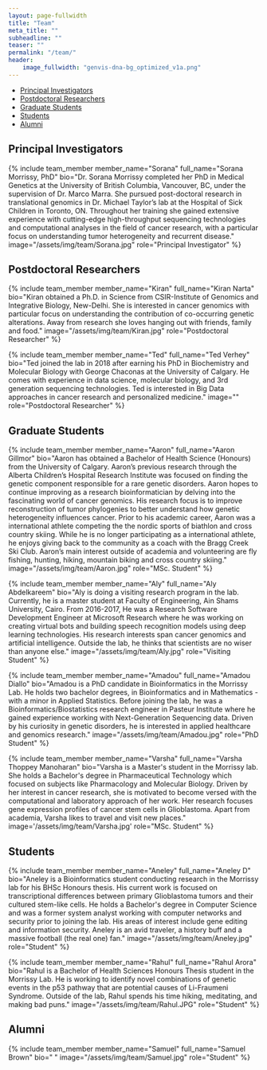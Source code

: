 ```yaml
---
layout: page-fullwidth
title: "Team"
meta_title: ""
subheadline: ""
teaser: ""
permalink: "/team/"
header:
    image_fullwidth: "genvis-dna-bg_optimized_v1a.png"
---
```


<div data-magellan-expedition="fixed">
  <ul class="sub-nav">
    <li data-magellan-arrival="Principal_Investigators"><a href="#Principal_Investigator">Principal Investigators</a></li>
    <li data-magellan-arrival="Postdoctoral_Researchers"><a href="#Postdoctoral_Researchers">Postdoctoral Researchers</a></li>
    <li data-magellan-arrival="Graduate_Students"><a href="#Graduate_Students">Graduate Students</a></li>
    <li data-magellan-arrival="Students"><a href="#Students">Students</a></li>
    <li data-magellan-arrival="Alumni"><a href="#Alumni">Alumni</a></li>

  </ul>
</div>

<h2 data-magellan-destination="Principal_Investigators">Principal Investigators</h2>
<a name="Principal_Investigators"></a>

{% include team_member member_name="Sorana" full_name="Sorana Morrissy, PhD" bio="Dr. Sorana Morrissy completed her PhD in Medical Genetics at the University of British Columbia, Vancouver, BC, under the supervision of Dr. Marco Marra.  She pursued post-doctoral research in translational genomics in Dr. Michael Taylor’s lab at the Hospital of Sick Children in Toronto, ON.  Throughout her training she gained extensive experience with cutting-edge high-throughput sequencing technologies and computational analyses in the field of cancer research, with a particular focus on understanding tumor heterogeneity and recurrent disease." image="/assets/img/team/Sorana.jpg" role="Principal Investigator" %}

<h2 data-magellan-destination="Postdoctoral_Researchers">Postdoctoral Researchers</h2>
<a name="Postdoctoral_Researchers"></a>

{% include team_member member_name="Kiran" full_name="Kiran Narta" bio="Kiran obtained a Ph.D. in Science from CSIR-Institute of Genomics and Integrative Biology, New-Delhi. She is interested in cancer genomics with particular focus on understanding the contribution of co-occurring genetic alterations. Away from research she loves hanging out with friends, family and food." image="/assets/img/team/Kiran.jpg" role="Postdoctoral Researcher" %}

{% include team_member member_name="Ted" full_name="Ted Verhey" bio="Ted joined the lab in 2018 after earning his PhD in Biochemistry and Molecular Biology with George Chaconas at the University of Calgary. He comes with experience in data science, molecular biology, and 3rd generation sequencing technologies. Ted is interested in Big Data approaches in cancer research and personalized medicine." image="" role="Postdoctoral Researcher" %}

<h2 data-magellan-destination="Graduate_Students">Graduate Students</h2>
<a name="Graduate_Students"></a>

{% include team_member member_name="Aaron" full_name="Aaron Gillmor" bio="Aaron has obtained a Bachelor of Health Science (Honours) from the University of Calgary. Aaron’s previous research through the Alberta Children’s Hospital Research Institute was focused on finding the genetic component responsible for a rare genetic disorders. Aaron hopes to continue improving as a research bioinformatician by delving into the fascinating world of cancer genomics. His research focus is to improve reconstruction of tumor phylogenies to better understand how genetic heterogeneity influences cancer. Prior to his academic career, Aaron was a international athlete competing the the nordic sports of biathlon and cross country skiing. While he is no longer participating as a international athlete, he enjoys giving back to the community as a coach with the Bragg Creek Ski Club. Aaron’s main interest outside of academia and volunteering are fly fishing, hunting, hiking, mountain biking and cross country skiing." image="/assets/img/team/Aaron.jpg" role="MSc. Student" %}

{% include team_member member_name="Aly" full_name="Aly Abdelkareem" bio="Aly is doing a visiting research program in the lab. Currently, he is a master student at Faculty of Engineering, Ain Shams University, Cairo. From 2016-2017, He was a Research Software Development Engineer at Microsoft Research where he was working on creating virtual bots and building speech recognition models using deep learning technologies. His research interests span cancer genomics and artificial intelligence. Outside the lab, he thinks that scientists are no wiser than anyone else." image="/assets/img/team/Aly.jpg" role="Visiting Student" %}

{% include team_member member_name="Amadou" full_name="Amadou Diallo" bio="Amadou is a PhD candidate in Bioinformatics in the Morrissy Lab. He holds two bachelor degrees, in Bioinformatics and in Mathematics - with a minor in Applied Statistics. Before joining the lab, he was a Bioinformatics/Biostatistics research engineer in Pasteur Institute where he gained experience working with Next-Generation Sequencing data. Driven by his curiosity in genetic disorders, he is interested in applied healthcare and genomics research." image="/assets/img/team/Amadou.jpg" role="PhD Student" %}

{% include team_member member_name="Varsha" full_name="Varsha Thoppey Manoharan" bio="Varsha is a Master's student in the Morrissy lab. She holds a Bachelor's degree in Pharmaceutical Technology which focused on subjects like Pharmacology and Molecular Biology. Driven by her interest in cancer research, she is motivated to become versed with the computational and laboratory approach of her work. Her research focuses gene expression profiles of cancer stem cells in Glioblastoma. Apart from academia, Varsha likes to travel and visit new places." image='/assets/img/team/Varsha.jpg'  role="MSc. Student" %}


<h2 data-magellan-destination="Students">Students</h2>
<a name="Students"></a>

{% include team_member member_name="Aneley" full_name="Aneley D" bio="Aneley is a Bioinformatics student conducting research in the Morrissy lab for his BHSc Honours thesis. His current work is focused on transcriptional differences between primary Glioblastoma tumors and their cultured stem-like cells. He holds a Bachelor's degree in Computer Science and was a former system analyst working with computer networks and security prior to joining the lab. His areas of interest include gene editing and information security. Aneley is an avid traveler, a history buff and a massive football (the real one) fan." image="/assets/img/team/Aneley.jpg" role="Student" %}

{% include team_member member_name="Rahul" full_name="Rahul Arora" bio="Rahul is a Bachelor of Health Sciences Honours Thesis student in the Morrissy Lab. He is working to identify novel combinations of genetic events in the p53 pathway that are potential causes of Li-Fraumeni Syndrome. Outside of the lab, Rahul spends his time hiking, meditating, and making bad puns." image="/assets/img/team/Rahul.JPG" role="Student" %}

<h2 data-magellan-destination="Alumni">Alumni</h2>
<a name="Alumni"></a>

{% include team_member member_name="Samuel" full_name="Samuel Brown" bio=" " image="/assets/img/team/Samuel.jpg" role="Student" %}
